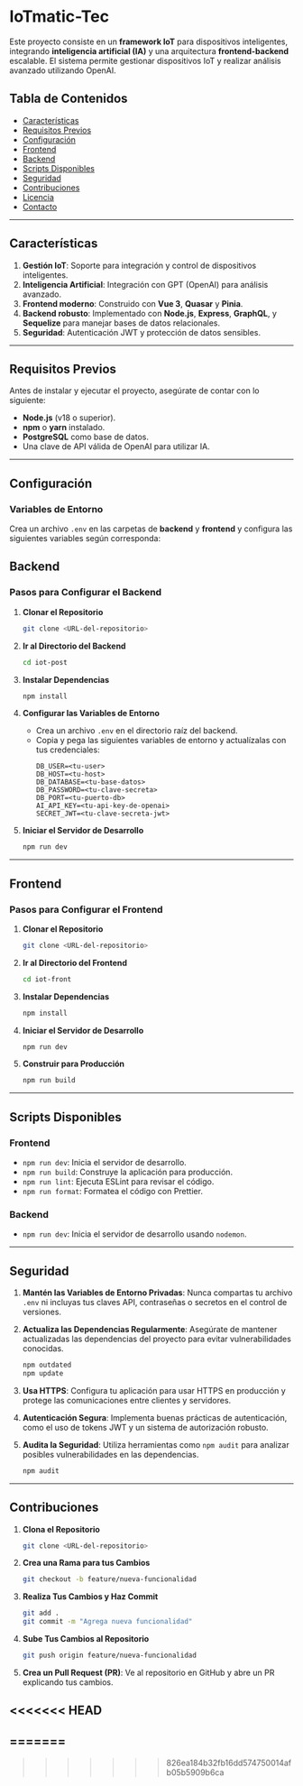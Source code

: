 # IoTmatic-Tec

Este proyecto consiste en un **framework IoT** para dispositivos inteligentes, integrando **inteligencia artificial (IA)** y una arquitectura **frontend-backend** escalable. El sistema permite gestionar dispositivos IoT y realizar análisis avanzado utilizando OpenAI.

## Tabla de Contenidos

- [Características](#características)
- [Requisitos Previos](#requisitos-previos)
- [Configuración](#configuración)
- [Frontend](#frontend)
- [Backend](#backend)
- [Scripts Disponibles](#scripts-disponibles)
- [Seguridad](#seguridad)
- [Contribuciones](#contribuciones)
- [Licencia](#licencia)
- [Contacto](#contacto)

---

## Características

1. **Gestión IoT**: Soporte para integración y control de dispositivos inteligentes.
2. **Inteligencia Artificial**: Integración con GPT (OpenAI) para análisis avanzado.
3. **Frontend moderno**: Construido con **Vue 3**, **Quasar** y **Pinia**.
4. **Backend robusto**: Implementado con **Node.js**, **Express**, **GraphQL**, y **Sequelize** para manejar bases de datos relacionales.
5. **Seguridad**: Autenticación JWT y protección de datos sensibles.

---

## Requisitos Previos

Antes de instalar y ejecutar el proyecto, asegúrate de contar con lo siguiente:

- **Node.js** (v18 o superior).
- **npm** o **yarn** instalado.
- **PostgreSQL** como base de datos.
- Una clave de API válida de OpenAI para utilizar IA.

---

## Configuración

### Variables de Entorno

Crea un archivo `.env` en las carpetas de **backend** y **frontend** y configura las siguientes variables según corresponda:

## Backend

### Pasos para Configurar el Backend

1. **Clonar el Repositorio**
   ```bash
   git clone <URL-del-repositorio>
   ```

2. **Ir al Directorio del Backend**
   ```bash
   cd iot-post
   ```

3. **Instalar Dependencias**
   ```bash
   npm install
   ```

4. **Configurar las Variables de Entorno**
   - Crea un archivo `.env` en el directorio raíz del backend.
   - Copia y pega las siguientes variables de entorno y actualízalas con tus credenciales:
     ```env
     DB_USER=<tu-user>
     DB_HOST=<tu-host>
     DB_DATABASE=<tu-base-datos>
     DB_PASSWORD=<tu-clave-secreta>
     DB_PORT=<tu-puerto-db>
     AI_API_KEY=<tu-api-key-de-openai>
     SECRET_JWT=<tu-clave-secreta-jwt>
     ```
5. **Iniciar el Servidor de Desarrollo**
   ```bash
   npm run dev
   ```

---

## Frontend

### Pasos para Configurar el Frontend

1. **Clonar el Repositorio**
   ```bash
   git clone <URL-del-repositorio>
   ```

2. **Ir al Directorio del Frontend**
   ```bash
   cd iot-front
   ```

3. **Instalar Dependencias**
   ```bash
   npm install
   ```

4. **Iniciar el Servidor de Desarrollo**
   ```bash
   npm run dev
   ```

5. **Construir para Producción**
   ```bash
   npm run build
   ```

---

## Scripts Disponibles

### Frontend
- `npm run dev`: Inicia el servidor de desarrollo.
- `npm run build`: Construye la aplicación para producción.
- `npm run lint`: Ejecuta ESLint para revisar el código.
- `npm run format`: Formatea el código con Prettier.

### Backend
- `npm run dev`: Inicia el servidor de desarrollo usando `nodemon`.

---

## Seguridad

1. **Mantén las Variables de Entorno Privadas**: Nunca compartas tu archivo `.env` ni incluyas tus claves API, contraseñas o secretos en el control de versiones.

2. **Actualiza las Dependencias Regularmente**: Asegúrate de mantener actualizadas las dependencias del proyecto para evitar vulnerabilidades conocidas.
   ```bash
   npm outdated
   npm update
   ```

3. **Usa HTTPS**: Configura tu aplicación para usar HTTPS en producción y protege las comunicaciones entre clientes y servidores.

4. **Autenticación Segura**: Implementa buenas prácticas de autenticación, como el uso de tokens JWT y un sistema de autorización robusto.

5. **Audita la Seguridad**: Utiliza herramientas como `npm audit` para analizar posibles vulnerabilidades en las dependencias.
   ```bash
   npm audit
   ```

---

## Contribuciones

1. **Clona el Repositorio**
   ```bash
   git clone <URL-del-repositorio>
   ```

2. **Crea una Rama para tus Cambios**
   ```bash
   git checkout -b feature/nueva-funcionalidad
   ```

3. **Realiza Tus Cambios y Haz Commit**
   ```bash
   git add .
   git commit -m "Agrega nueva funcionalidad"
   ```

4. **Sube Tus Cambios al Repositorio**
   ```bash
   git push origin feature/nueva-funcionalidad
   ```

5. **Crea un Pull Request (PR)**: Ve al repositorio en GitHub y abre un PR explicando tus cambios.

<<<<<<< HEAD
---
=======
---

>>>>>>> 826ea184b32fb16dd574750014afb05b5909b6ca
